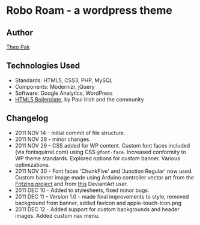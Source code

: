 # Robo Roam - a wordpress theme

## Author
[Theo Pak](http://theopak.com)

## Technologies Used
* Standards: HTML5, CSS3, PHP, MySQL
* Components: Modernizr, jQuery
* Software: Google Analytics, WordPress
* [HTML5 Boilerplate](http://html5boilerplate.com), by Paul Irish and the community

## Changelog
* 2011 NOV 14 - Initial commit of file structure.
* 2011 NOV 28 - minor changes.
* 2011 NOV 29 - CSS added for WP content. Custom font faces included (via fontsquirrel.com) using CSS `@font-face`. Increased conformity to WP theme standards. Explored options for custom banner. Various optimizations.
* 2011 NOV 30 - Font faces 'ChunkFive' and 'Junction Regular' now used. Custom banner image made using Arduino controller vector art from the [Fritzing project](http://fritzing.org/) and from [this](http://nelsoncosentino.deviantart.com/gallery/?q=brain#/d252xrz) DeviantArt user.
* 2011 DEC 10 - Added to stylesheets, fixed minor bugs.
* 2011 DEC 11 - Version 1.0 - made final improvements to style, removed background from banner, added favicon and apple-touch-icon.png
* 2011 DEC 12 - Added support for custom backgrounds and header images. Added custom nav menu.
